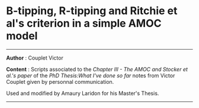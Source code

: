 # B-tipping, R-tipping and Ritchie et al's criterion in a simple AMOC model
---
__Author__ : Couplet Victor 


__Content__ : Scripts associated to the *Chapter III - The AMOC and Stocker et al.'s paper* of the *PhD Thesis:What I've done so far* notes from Victor Couplet given by personnal communication.

Used and modified by Amaury Laridon for his Master's Thesis.

---
